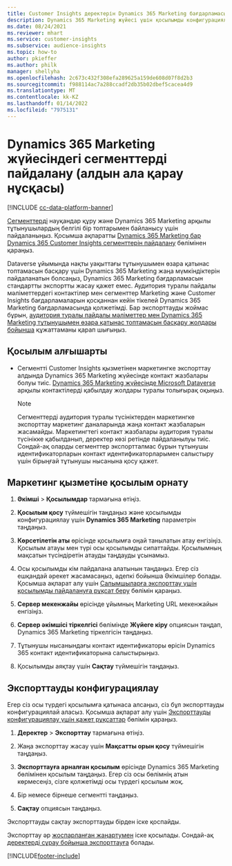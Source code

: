 ```yaml
---
title: Customer Insights деректерін Dynamics 365 Marketing бағдарламасына экспорттау
description: Dynamics 365 Marketing жүйесі үшін қосылымды конфигурациялау және экспорттау жолы туралы ақпарат.
ms.date: 08/24/2021
ms.reviewer: mhart
ms.service: customer-insights
ms.subservice: audience-insights
ms.topic: how-to
author: pkieffer
ms.author: philk
manager: shellyha
ms.openlocfilehash: 2c673c432f308efa289625a159de608d07f8d2b3
ms.sourcegitcommit: f988114ac7a288ccadf2db35b02dbef5cacea4d9
ms.translationtype: MT
ms.contentlocale: kk-KZ
ms.lasthandoff: 01/14/2022
ms.locfileid: "7975131"
---
```

# <a name="use-segments-in-dynamics-365-marketing-preview"></a>Dynamics 365 Marketing жүйесіндегі сегменттерді пайдалану (алдын ала қарау нұсқасы)

[!INCLUDE [cc-data-platform-banner](../includes/cc-data-platform-banner.md)]

[Сегменттерді](segments.md) науқандар құру және Dynamics 365 Marketing арқылы тұтынушылардың белгілі бір топтарымен байланысу үшін пайдаланыңыз. Қосымша ақпаратты [Dynamics 365 Marketing бар Dynamics 365 Customer Insights сегменттерін пайдалану](/dynamics365/marketing/customer-insights-segments) бөлімінен қараңыз.

Dataverse ұйымында нақты уақыттағы тұтынушымен өзара қатынас топтамасын басқару үшін Dynamics 365 Marketing жаңа мүмкіндіктерін пайдаланатын болсаңыз, Dynamics 365 Marketing бағдарламасын стандартты экспортты жасау қажет емес. Аудитория туралы пайдалы мәліметтердегі контактілер мен сегменттер Marketing және Customer Insights бағдарламаларын қосқаннан кейін тікелей Dynamics 365 Marketing бағдарламасында қолжетімді. Бар экспорттауды жоймас бұрын, [аудитория туралы пайдалы мәліметтер мен Dynamics 365 Marketing тұтынушымен өзара қатынас топтамасын басқару жолдары бойынша](/dynamics365/marketing/real-time-marketing-ci-profile) құжаттаманы қарап шығыңыз.

## <a name="prerequisite-for-a-connection"></a>Қосылым алғышарты

- Сегментті Customer Insights қызметінен маркетингке экспорттау алдында Dynamics 365 Marketing жүйесінде контакт жазбалары болуы тиіс. [Dynamics 365 Marketing жүйесінде Microsoft Dataverse](connect-power-query.md) арқылы контактілерді қабылдау жолдары туралы толығырақ оқыңыз.

  > [!NOTE]
  > Сегменттерді аудитория туралы түсініктерден маркетингке экспорттау маркетинг даналарында жаңа контакт жазбаларын жасамайды. Маркетингтегі контакт жазбалары аудитория туралы түсінікке қабылданып, деректер көзі ретінде пайдаланылуы тиіс. Сондай-ақ оларды сегменттер экспортталмас бұрын тұтынушы идентификаторларын контакт идентификаторларымен салыстыру үшін бірыңғай тұтынушы нысанына қосу қажет.

## <a name="set-up-connection-to-marketing"></a>Маркетинг қызметіне қосылым орнату

1. **Әкімші** > **Қосылымдар** тармағына өтіңіз.

1. **Қосылым қосу** түймешігін таңдаңыз және қосылымды конфигурациялау үшін **Dynamics 365 Marketing** параметрін таңдаңыз.

1. **Көрсетілетін аты** өрісінде қосылымға оңай танылатын атау енгізіңіз. Қосылым атауы мен түрі осы қосылымды сипаттайды. Қосылымның мақсатын түсіндіретін атауды таңдауды ұсынамыз.

1. Осы қосылымды кім пайдалана алатынын таңдаңыз. Егер сіз ешқандай әрекет жасамасаңыз, әдепкі бойынша Әкімшілер болады. Қосымша ақпарат алу үшін [Салымшыларға экспорттау үшін қосылымды пайдалануға рұқсат беру](connections.md#allow-contributors-to-use-a-connection-for-exports) бөлімін қараңыз.

1. **Сервер мекенжайы** өрісінде ұйымның Marketing URL мекенжайын енгізіңіз.

1. **Сервер әкімшісі тіркелгісі** бөлімінде **Жүйеге кіру** опциясын таңдап, Dynamics 365 Marketing тіркелгісін таңдаңыз.

1. Тұтынушы нысанындағы контакт идентификаторы өрісін Dynamics 365 контакт идентификаторына салыстырыңыз.

1. Қосылымды аяқтау үшін **Сақтау** түймешігін таңдаңыз. 

## <a name="configure-an-export"></a>Экспорттауды конфигурациялау

Егер сіз осы түрдегі қосылымға қатынаса алсаңыз, сіз бұл экспорттауды конфигурациялай аласыз. Қосымша ақпарат алу үшін [Экспорттауды конфигурациялау үшін қажет рұқсаттар](export-destinations.md#set-up-a-new-export) бөлімін қараңыз.

1. **Деректер** > **Экспорттау** тармағына өтіңіз.

1. Жаңа экспорттау жасау үшін **Мақсатты орын қосу** түймешігін таңдаңыз.

1. **Экспорттауға арналған қосылым** өрісінде Dynamics 365 Marketing бөлімінен қосылым таңдаңыз. Егер сіз осы бөлімнің атын көрмесеңіз, сізге қолжетімді осы түрдегі қосылым жоқ.

1. Бір немесе бірнеше сегментті таңдаңыз.

1. **Сақтау** опциясын таңдаңыз.

Экспорттауды сақтау экспорттауды бірден іске қоспайды.

Экспорттау әр [жоспарланған жаңартумен](system.md#schedule-tab) іске қосылады. Сондай-ақ [деректерді сұрау бойынша экспорттауға](export-destinations.md#run-exports-on-demand) болады. 

[!INCLUDE[footer-include](../includes/footer-banner.md)]
